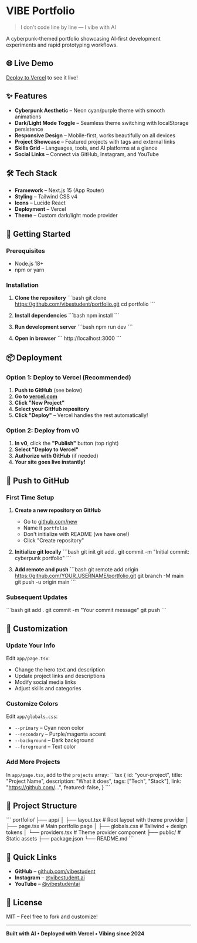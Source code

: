 # VIBE Portfolio

> I don't code line by line — I vibe with AI

A cyberpunk-themed portfolio showcasing AI-first development experiments and rapid prototyping workflows.

## 🌐 Live Demo

[Deploy to Vercel](#deployment) to see it live!

## ✨ Features

- **Cyberpunk Aesthetic** – Neon cyan/purple theme with smooth animations
- **Dark/Light Mode Toggle** – Seamless theme switching with localStorage persistence
- **Responsive Design** – Mobile-first, works beautifully on all devices
- **Project Showcase** – Featured projects with tags and external links
- **Skills Grid** – Languages, tools, and AI platforms at a glance
- **Social Links** – Connect via GitHub, Instagram, and YouTube

## 🛠️ Tech Stack

- **Framework** – Next.js 15 (App Router)
- **Styling** – Tailwind CSS v4
- **Icons** – Lucide React
- **Deployment** – Vercel
- **Theme** – Custom dark/light mode provider

## 🚀 Getting Started

### Prerequisites
- Node.js 18+ 
- npm or yarn

### Installation

1. **Clone the repository**
   \`\`\`bash
   git clone https://github.com/vibestudent/portfolio.git
   cd portfolio
   \`\`\`

2. **Install dependencies**
   \`\`\`bash
   npm install
   \`\`\`

3. **Run development server**
   \`\`\`bash
   npm run dev
   \`\`\`

4. **Open in browser**
   \`\`\`
   http://localhost:3000
   \`\`\`

## 📦 Deployment

### Option 1: Deploy to Vercel (Recommended)

1. **Push to GitHub** (see below)
2. **Go to [vercel.com](https://vercel.com)**
3. **Click "New Project"**
4. **Select your GitHub repository**
5. **Click "Deploy"** – Vercel handles the rest automatically!

### Option 2: Deploy from v0

1. **In v0**, click the **"Publish"** button (top right)
2. **Select "Deploy to Vercel"**
3. **Authorize with GitHub** (if needed)
4. **Your site goes live instantly!**

## 🐙 Push to GitHub

### First Time Setup

1. **Create a new repository on GitHub**
   - Go to [github.com/new](https://github.com/new)
   - Name it `portfolio`
   - Don't initialize with README (we have one!)
   - Click "Create repository"

2. **Initialize git locally**
   \`\`\`bash
   git init
   git add .
   git commit -m "Initial commit: cyberpunk portfolio"
   \`\`\`

3. **Add remote and push**
   \`\`\`bash
   git remote add origin https://github.com/YOUR_USERNAME/portfolio.git
   git branch -M main
   git push -u origin main
   \`\`\`

### Subsequent Updates

\`\`\`bash
git add .
git commit -m "Your commit message"
git push
\`\`\`

## 🎨 Customization

### Update Your Info

Edit `app/page.tsx`:
- Change the hero text and description
- Update project links and descriptions
- Modify social media links
- Adjust skills and categories

### Customize Colors

Edit `app/globals.css`:
- `--primary` – Cyan neon color
- `--secondary` – Purple/magenta accent
- `--background` – Dark background
- `--foreground` – Text color

### Add More Projects

In `app/page.tsx`, add to the `projects` array:
\`\`\`tsx
{
  id: "your-project",
  title: "Project Name",
  description: "What it does",
  tags: ["Tech", "Stack"],
  link: "https://github.com/...",
  featured: false,
}
\`\`\`

## 📱 Project Structure

\`\`\`
portfolio/
├── app/
│   ├── layout.tsx          # Root layout with theme provider
│   ├── page.tsx            # Main portfolio page
│   ├── globals.css         # Tailwind + design tokens
│   └── providers.tsx       # Theme provider component
├── public/                 # Static assets
├── package.json
└── README.md
\`\`\`

## 🔗 Quick Links

- **GitHub** – [github.com/vibestudent](https://github.com/vibestudent)
- **Instagram** – [@vibestudent.ai](https://instagram.com/vibestudent.ai)
- **YouTube** – [@vibestudentai](https://youtube.com/@vibestudentai)

## 📝 License

MIT – Feel free to fork and customize!

---

**Built with AI • Deployed with Vercel • Vibing since 2024**
